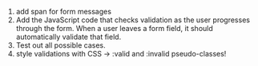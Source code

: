 
1. add span for form messages
2. Add the JavaScript code that checks validation as the user progresses through the form. When a user leaves a form field, it should automatically validate that field.
3. Test out all possible cases.
4. style validations with CSS -> :valid and :invalid pseudo-classes!